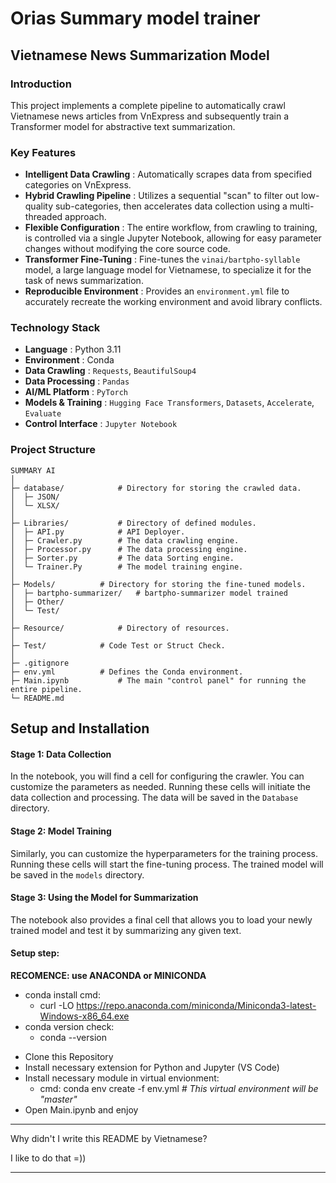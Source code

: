 # Orias Summary model trainer

## Vietnamese News Summarization Model

### Introduction

This project implements a complete pipeline to automatically crawl Vietnamese news articles from VnExpress and subsequently train a Transformer model for abstractive text summarization.

### Key Features

* **Intelligent Data Crawling** : Automatically scrapes data from specified categories on VnExpress.
* **Hybrid Crawling Pipeline** : Utilizes a sequential "scan" to filter out low-quality sub-categories, then accelerates data collection using a multi-threaded approach.
* **Flexible Configuration** : The entire workflow, from crawling to training, is controlled via a single Jupyter Notebook, allowing for easy parameter changes without modifying the core source code.
* **Transformer Fine-Tuning** : Fine-tunes the `vinai/bartpho-syllable` model, a large language model for Vietnamese, to specialize it for the task of news summarization.
* **Reproducible Environment** : Provides an `environment.yml` file to accurately recreate the working environment and avoid library conflicts.

### Technology Stack

* **Language** : Python 3.11
* **Environment** : Conda
* **Data Crawling** : `Requests`, `BeautifulSoup4`
* **Data Processing** : `Pandas`
* **AI/ML Platform** : `PyTorch`
* **Models & Training** : `Hugging Face Transformers`, `Datasets`, `Accelerate`, `Evaluate`
* **Control Interface** : `Jupyter Notebook`

### Project Structure

```
SUMMARY AI
│
├─ database/			# Directory for storing the crawled data.
│  ├─ JSON/
│  └─ XLSX/
│
├─ Libraries/			# Directory of defined modules.
│  ├─ API.py			# API Deployer.
│  ├─ Crawler.py		# The data crawling engine.
│  ├─ Processor.py		# The data processing engine.
│  ├─ Sorter.py			# The data Sorting engine.
│  └─ Trainer.Py		# The model training engine.
│
├─ Models/			# Directory for storing the fine-tuned models.
│  ├─ bartpho-summarizer/	# bartpho-summarizer model trained
│  ├─ Other/
│  └─ Test/
│
├─ Resource/			# Directory of resources.
│
├─ Test/			# Code Test or Struct Check.
│
├─ .gitignore
├─ env.yml			# Defines the Conda environment.
├─ Main.ipynb			# The main "control panel" for running the entire pipeline.
└─ README.md
```

## Setup and Installation

#### Stage 1: Data Collection

In the notebook, you will find a cell for configuring the crawler. You can customize the parameters as needed. Running these cells will initiate the data collection and processing. The data will be saved in the `Database` directory.

#### Stage 2: Model Training

Similarly, you can customize the hyperparameters for the training process. Running these cells will start the fine-tuning process. The trained model will be saved in the `models` directory.

#### Stage 3: Using the Model for Summarization

The notebook also provides a final cell that allows you to load your newly trained model and test it by summarizing any given text.

#### Setup step:

**RECOMENCE: use ANACONDA or MINICONDA**

* conda install cmd:
  * curl -LO https://repo.anaconda.com/miniconda/Miniconda3-latest-Windows-x86_64.exe
* conda version check:
  * conda --version

- Clone this Repository
- Install necessary extension for Python and Jupyter (VS Code)
- Install necessary module in virtual envionment:
  - cmd: conda env create -f env.yml	*# This virtual environment will be "master"*
- Open Main.ipynb and enjoy

---

Why didn't I write this README by Vietnamese?

I like to do that =))

---
